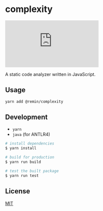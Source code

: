 # complexity

[![License][license-badge]][license-badge-url]

A static code analyzer written in JavaScript.

## Usage

```bash
yarn add @remin/complexity
```

## Development

- `yarn`
- `java` (for ANTLR4)

```bash
# install dependencies
$ yarn install

# build for production
$ yarn run build

# test the built package
$ yarn run test
```

## License

[MIT][license-badge-url]

[license-badge]: https://img.shields.io/github/license/rdrgn/complexity.js
[license-badge-url]: ./LICENSE
